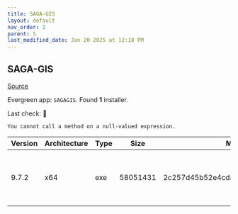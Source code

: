 ```yaml
---
title: SAGA-GIS
layout: default
nav_order: 2
parent: S
last_modified_date: Jan 20 2025 at 12:18 PM
---
```


## SAGA-GIS

[Source](http://www.saga-gis.org/)

Evergreen app: `SAGAGIS`. Found **1** installer.

Last check: 🔴
```
You cannot call a method on a null-valued expression.
```

| Version | Architecture | Type | Size     | Md5                              | URI                                                                                                                                                                                                                          |
| ------- | ------------ | ---- | -------- | -------------------------------- | ---------------------------------------------------------------------------------------------------------------------------------------------------------------------------------------------------------------------------- |
| 9.7.2   | x64          | exe  | 58051431 | 2c257d45b52e4cda857533379d0fe44e | [https://ixpeering.dl.sourceforge.net/project/saga-gis/SAGA%20-%209/SAGA%20-%209.7.2/saga-9.7.2_x64_setup.exe](https://ixpeering.dl.sourceforge.net/project/saga-gis/SAGA%20-%209/SAGA%20-%209.7.2/saga-9.7.2_x64_setup.exe) |
